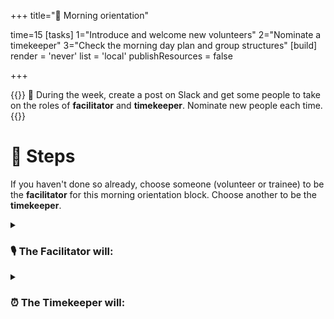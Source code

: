 +++
title="🎡 Morning orientation"

time=15
[tasks]
    1="Introduce and welcome new volunteers"
    2="Nominate a timekeeper"
    3="Check the morning day plan and group structures"
[build]
  render = 'never'
  list = 'local'
  publishResources = false

+++

{{<note title="Planning during the week" type="info">}}
🧭 During the week, create a post on Slack and get some people to take on the roles of **facilitator** and **timekeeper**. Nominate new people each time.
{{</note>}}

# 👣 Steps

If you haven't done so already, choose someone (volunteer or trainee) to be the **facilitator** for this morning orientation block. Choose another to be the **timekeeper**.

<details>
<summary>

### 🎙️ The Facilitator will:

</summary>

1. Assemble the entire group (all volunteers & all trainees) in a circle
1. Briefly welcome everyone with an announcement, like this:
   > 💬 "Morning everyone, Welcome to MigraCode, this week we are working on {MODULE} {SPRINT} and we're currently working on {SUMMARISE THE TOPICS OF THE WEEK}"
1. Ask any newcomers to introduce themselves to the group, and welcome them.
1. Now check: is it the _start of a new module_? Is it sprint 1? If so, read out [the success criteria for the new module](../../../success).
1. Next go through the _morning day plan only_ (typically on the curriculum website) - and check the following things:

#### Facilitator Checklist

- [ ] Check the number of volunteers you have for the morning
- [ ] Check someone is leading each session
- [ ] Describe how any new activities works for the group
- [ ] Decide how best to allocate trainees and volunteers for a given block - most blocks will make this clear

</details>

<details>
<summary>

### ⏰ The Timekeeper will:

</summary>

- [ ] Announce the start of an activity and how long it will take (check everyone is listening)
- [ ] Manage any whole class timers that are used in an activity
- [ ] Give people a 10-minute wrap-up warning before the end of an activity
- [ ] Announce the end of an activity and what happens next
</details>
